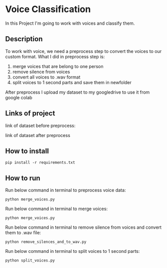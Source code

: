 # Voice Classification

In this Project I'm going to work with voices and classify them.

## Description

To work with voice, we need a preprocess step to convert the voices to our custom format. 
What I did in preprocess step is:
1. merge voices that are belong to one person
2. remove silence from voices
3. convert all voices to .wav format
4. split voices to 1 second parts and save them in newfolder

After preprocess I upload my dataset to my googledrive to use it from google colab

## Links of project

link of dataset before preprocess:



link of dataset after preprocess



## How to install

```
pip install -r requirements.txt
```

##  How to run

Run below command in terminal to preprocess voice data:

```
python merge_voices.py
```

Run below command in terminal to merge voices:

```
python merge_voices.py
```


Run below command in terminal to remove silence from voices and convert them to .wav file:

```
python remove_silences_and_to_wav.py
```

Run below command in terminal to split voices to 1 second parts:

```
python split_voices.py
```



